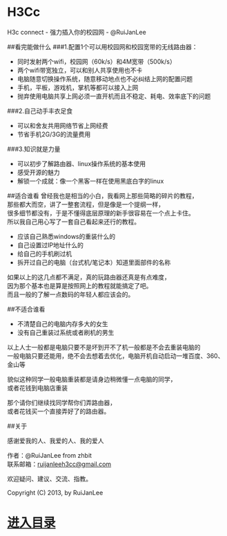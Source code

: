 H3Cc
=====

H3c connect  - 强力插入你的校园网 - @RuiJanLee


##看完能做什么
###1.配置1个可以用校园网和校园宽带的无线路由器：

- 同时发射两个wifi，校园网（60k/s）和4M宽带（500k/s）
- 两个wifi带宽独立，可以和别人共享使用也不卡
- 电脑随意切换操作系统，随意移动地点也不必纠结上网的配置问题
- 手机，平板，游戏机，掌机等都可以接入上网
- 抛弃使用电脑共享上网必须一直开机而且不稳定、耗电、效率底下的问题

###2.自己动手丰衣足食

- 可以和舍友共用网络节省上网经费
- 节省手机2G/3G的流量费用

###3.知识就是力量

- 可以初步了解路由器、linux操作系统的基本使用
- 感受开源的魅力
- 解锁一个成就：像一个黑客一样在使用黑底白字的linux


##适合谁看
曾经我也是相当的小白，我看网上那些简略的碎片的教程，  
那些都大而空，讲了一整套流程，但是像是一个提纲一样，  
很多细节都没有，于是不懂得底层原理的新手很容易在一个点上卡住。     
所以我自己用心写了一套自己看起来还行的教程。

- 应该自己熟悉windows的重装什么的
- 自己设置过IP地址什么的
- 给自己的手机刷过机
- 拆开过自己的电脑（台式机/笔记本）知道里面部件的名称
  
如果以上的这几点都不满足，真的玩路由器还真是有点难度，  
因为那个基本也是算是按照网上的教程就能搞定了吧。  
而且一般的了解一点数码的年轻人都应该会的。

##不适合谁看
- 不清楚自己的电脑内存多大的女生
- 没有自己重装过系统或者刷机的男生

以上人士一般都是电脑只要不是坏到开不了机一般都是不会去重装电脑的  
一般电脑只要还能用，绝不会去想着去优化，电脑开机自动启动一堆百度、360、金山等
  
貌似这种同学一般电脑重装都是请身边稍微懂一点电脑的同学，  
或者花钱到电脑店重装
  
那个请你们继续找同学帮你们弄路由器，  
或者花钱买一个直接弄好了的路由器。



##关于

感谢爱我的人、我爱的人、我的爱人

作者：@RuiJanLee  from zhbit  
联系邮箱：ruijanleeh3cc@gmail.com  

欢迎疑问、建议、交流、指教。 

Copyright (C) 2013, by RuiJanLee  

# [进入目录](https://github.com/ruijanlee/h3cc/blob/master/h3cc_ruijanlee/doc/dir.md)
